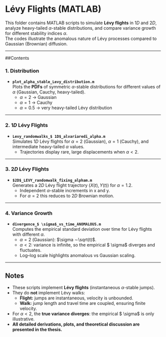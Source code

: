 # Lévy Flights (MATLAB)

This folder contains MATLAB scripts to simulate **Lévy flights** in $1D$ and $2D$, analyze heavy-tailed $\alpha$-stable distributions, and compare variance growth for different stability indices $\alpha$.  
The codes illustrate the anomalous nature of Lévy processes compared to Gaussian (Brownian) diffusion.

---

##Contents

### 1. Distribution
- **`plot_alpha_stable_Levy_distribution.m`**  
  Plots the **PDFs** of symmetric $\alpha$-stable distributions for different values of $\alpha$ (Gaussian, Cauchy, heavy-tailed).  
  - $\alpha = 2$ → Gaussian  
  - $\alpha = 1$ → Cauchy  
  - $\alpha = 0.5$ → very heavy-tailed Lévy distribution

---

### 2. $1D$ Lévy Flights
- **`Levy_randomwalks_$ 1D$_alvariaredi_alpha.m`**  
  Simulates $1D$ Lévy flights for $\alpha = 2$ (Gaussian), $\alpha = 1$ (Cauchy), and intermediate heavy-tailed $\alpha$ values.  
  - Trajectories display rare, large displacements when $\alpha  < 2$.  

---

### 3. $2D$ Lévy Flights
- **`$2D$_LEVY_randomwalk_fixing_alpham.m`**  
  Generates a $2D$ Lévy flight trajectory $(X(t), Y(t))$ for $\alpha = 1$.2.  
  - Independent $\alpha$-stable increments in x and y.  
  - For $\alpha = 2$ this reduces to $2D$ Brownian motion.  

---

### 4. Variance Growth
- **`divergence_$ \sigma$_vs_time_ANOMALOUS.m`**  
  Computes the empirical standard deviation over time for Lévy flights with different $\alpha$.  
  - $\alpha = 2$ (Gaussian): $\sigma ∼\sqrt(t)$.  
  - $\alpha  < 2$: variance is infinite, so the empirical $ \sigma$ diverges and fluctuates.  
  - Log–log scale highlights anomalous vs Gaussian scaling.  

---

## Notes

- These scripts implement **Lévy flights** (instantaneous $\alpha$-stable jumps).  
- They do **not** implement Lévy walks:  
  - **Flight:** jumps are instantaneous, velocity is unbounded.  
  - **Walk:** jump length and travel time are coupled, ensuring finite velocity.  
- For $\alpha  < 2$, the **true variance diverges**: the empirical $ \sigma$ is only illustrative.  
- **All detailed derivations, plots, and theoretical discussion are presented in the thesis.**
